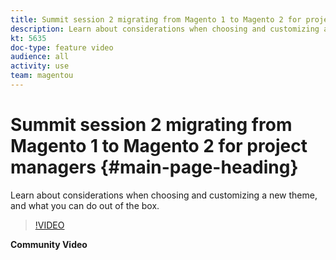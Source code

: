 ```yaml
---
title: Summit session 2 migrating from Magento 1 to Magento 2 for project managers
description: Learn about considerations when choosing and customizing a new theme, and what you can do out of the box.
kt: 5635
doc-type: feature video
audience: all
activity: use
team: magentou
---
```


# Summit session 2 migrating from Magento 1 to Magento 2 for project managers {#main-page-heading}

Learn about considerations when choosing and customizing a new theme, and what you can do out of the box.

>[!VIDEO](https://video.tv.adobe.com/v/35699)

**Community Video**